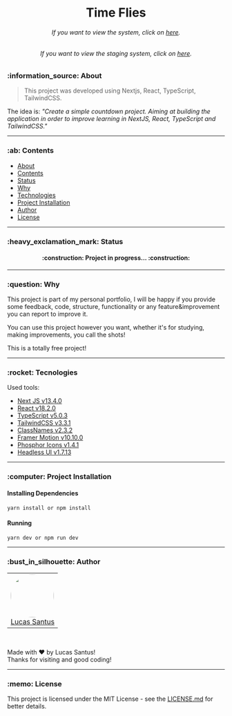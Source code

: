 <h1 align="center">Time Flies</h1>

<h6 align="center"> 
	If you want to view the system, click on <a href="https://time-flies.vercel.app/">here</a>.
</h6>

<h6 align="center"> 
  If you want to view the staging system, click on <a href="https://time-flies-staging.vercel.app/">here</a>.
</h6>

<h3 id="about">:information_source: About</h3>

> This project was developed using Nextjs, React, TypeScript, TailwindCSS.

The idea is:
_"Create a simple countdown project. Aiming at building the application in order to improve learning in NextJS, React, TypeScript and TailwindCSS."_

--------------------------------------------------------------------------------------

<h3 id="contents">:ab: Contents</h3>

* [About](#about)
* [Contents](#contents)
* [Status](#status)
* [Why](#why)
* [Technologies](#tecnologies)
* [Project Installation](#install)
* [Author](#author)
* [License](#license)

--------------------------------------------------------------------------------------

<h3 id="status">:heavy_exclamation_mark: Status</h3>

<h4 align="center">
 :construction: Project in progress... :construction:
</h4>

--------------------------------------------------------------------------------------

<h3 id="why">:question: Why</h3>

This project is part of my personal portfolio, I will be happy if you provide some feedback, code, structure, functionality or any feature&improvement you can report to improve it.

You can use this project however you want, whether it's for studying, making improvements, you call the shots!

This is a totally free project!

--------------------------------------------------------------------------------------

<h3 id="tecnologies">:rocket: Tecnologies</h3>

Used tools:

- [Next JS v13.4.0](https://nextjs.org/)
- [React v18.2.0](https://pt-br.reactjs.org/)
- [TypeScript v5.0.3](https://www.typescriptlang.org/)
- [TailwindCSS v3.3.1](https://tailwindcss.com/docs/installation)
- [ClassNames v2.3.2](https://www.npmjs.com/package/classnames)
- [Framer Motion v10.10.0](https://www.npmjs.com/package/framer-motion)
- [Phosphor Icons v1.4.1](https://phosphoricons.com/)
- [Headless UI v1.7.13](https://headlessui.com/)

--------------------------------------------------------------------------------------

<h3 id="install">:computer: Project Installation</h3>

<h4>
	<strong>Installing Dependencies</strong>
</h4>

```
yarn install or npm install
```

<h4>
	<strong>Running</strong>
</h4>

```
yarn dev or npm run dev
```

--------------------------------------------------------------------------------------

<h3 id="author">:bust_in_silhouette: Author</h3>

<table>
	<tr>
		<td>
			<div> 
				<a href="https://github.com/LucasSantus">
					<img style="border-radius: 50%;" src="https://github.com/LucasSantus.png" width="100px;" alt=""/>
					<br />
					Lucas Santus
				</a>
			</div>
		</td>
	</tr>
</table>
<br />

Made with ❤️ by Lucas Santus!<br />
Thanks for visiting and good coding!<br />

--------------------------------------------------------------------------------------

<h3 id="license">:memo: License</h3>

This project is licensed under the MIT License - see the [LICENSE.md](https://github.com/LucasSantus/time-flies/blob/master/LICENSE) for better details.
